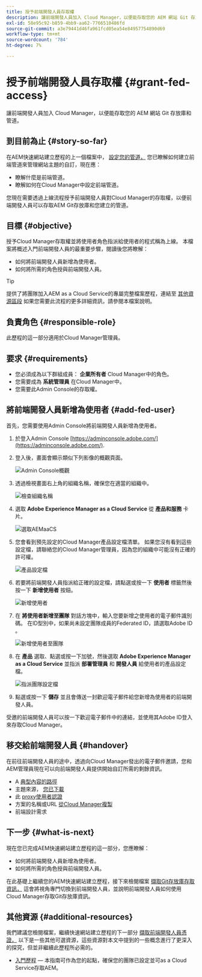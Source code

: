 ```yaml
---
title: 授予前端開發人員存取權
description: 讓前端開發人員加入 Cloud Manager，以便能存取您的 AEM 網站 Git 存放庫和管道。
exl-id: 58e95c92-b859-4bb9-aa62-7766510486fd
source-git-commit: a3e79441d46fa961fcd05ea54e84957754890d69
workflow-type: tm+mt
source-wordcount: '784'
ht-degree: 7%

---
```


# 授予前端開發人員存取權 {#grant-fed-access}

讓前端開發人員加入 Cloud Manager，以便能存取您的 AEM 網站 Git 存放庫和管道。

## 到目前為止 {#story-so-far}

在AEM快速網站建立歷程的上一個檔案中， [設定您的管道，](pipeline-setup.md) 您已瞭解如何建立前端管道來管理網站主題的自訂，現在應：

* 瞭解什麼是前端管道。
* 瞭解如何在Cloud Manager中設定前端管道。

您現在需要透過上線流程授予前端開發人員對Cloud Manager的存取權，以便前端開發人員可以存取AEM Git存放庫和您建立的管道。

## 目標 {#objective}

授予Cloud Manager存取權並將使用者角色指派給使用者的程式稱為上線。 本檔案將概述入門前端開發人員的最重要步驟，閱讀後您將瞭解：

* 如何將前端開發人員新增為使用者。
* 如何將所需的角色授與前端開發人員。

>[!TIP]
>
>提供了將團隊加入AEM as a Cloud Service的專屬完整檔案歷程，連結至 [其他資源區段](#additional-resources) 如果您需要此流程的更多詳細資訊，請參閱本檔案說明。

## 負責角色 {#responsible-role}

此歷程的這一部分適用於Cloud Manager管理員。

## 要求 {#requirements}

* 您必須成為以下群組成員： **企業所有者** Cloud Manager中的角色。
* 您需要成為 **系統管理員** 在Cloud Manager中。
* 您需要此Admin Console的存取權。

## 將前端開發人員新增為使用者 {#add-fed-user}

首先，您需要使用Admin Console將前端開發人員新增為使用者。

1. 於登入Admin Console [https://adminconsole.adobe.com/](https://adminconsole.adobe.com/).

1. 登入後，畫面會顯示類似下列影像的概觀頁面。

   ![Admin Console概觀](assets/admin-console.png)

1. 透過檢視畫面右上角的組織名稱，確保您在適當的組織中。

   ![檢查組織名稱](assets/correct-org.png)

1. 選取 **Adobe Experience Manager as a Cloud Service** 從 **產品和服務** 卡片。

   ![選取AEMaaCS](assets/select-aemaacs.png)

1. 您會看到預先設定的Cloud Manager產品設定檔清單。 如果您沒有看到這些設定檔，請聯絡您的Cloud Manager管理員，因為您的組織中可能沒有正確的許可權。

   ![產品設定檔](assets/product-profiles.png)

1. 若要將前端開發人員指派給正確的設定檔，請點選或按一下 **使用者** 標籤然後按一下 **新增使用者** 按鈕。

   ![新增使用者](assets/add-user.png)

1. 在 **將使用者新增至團隊** 對話方塊中，輸入您要新增之使用者的電子郵件識別碼。 在ID型別中，如果尚未設定團隊成員的Federated ID，請選取Adobe ID 。

   ![新增使用者至團隊](assets/add-to-team.png)

1. 在 **產品** 選取、點選或按一下加號，然後選取 **Adobe Experience Manager as a Cloud Service** 並指派 **部署管理員** 和 **開發人員** 給使用者的產品設定檔。

   ![指派團隊設定檔](assets/assign-team.png)

1. 點選或按一下 **儲存** 並且會傳送一封歡迎電子郵件給您新增為使用者的前端開發人員。

受邀的前端開發人員可以按一下歡迎電子郵件中的連結，並使用其Adobe ID登入來存取Cloud Manager。

## 移交給前端開發人員 {#handover}

在前往前端開發人員的途中，透過向Cloud Manager發出的電子郵件邀請，您和AEM管理員現在可以向前端開發人員提供開始自訂所需的剩餘資訊。

* A [典型內容的路徑](#example-page)
* 主題來源， [您已下載](#download-theme)
* 此 [proxy使用者認證](#proxy-user)
* 方案的名稱或URL [從Cloud Manager複製](pipeline-setup.md#login)
* 前端設計需求

## 下一步 {#what-is-next}

現在您已完成AEM快速網站建立歷程的這一部分，您應瞭解：

* 如何將前端開發人員新增為使用者。
* 如何將所需的角色授與前端開發人員。

在此基礎上繼續您的AEM快速網站建立歷程，接下來檢閱檔案 [擷取Git存放庫存取資訊，](retrieve-access.md) 這會將視角專門切換到前端開發人員，並說明前端開發人員如何使用Cloud Manager存取Git存放庫資訊。

## 其他資源 {#additional-resources}

我們建議您檢閱檔案，繼續快速網站建立歷程的下一部分 [擷取前端開發人員憑證，](retrieve-access.md) 以下是一些其他可選資源，這些資源對本文中提到的一些概念進行了更深入的探究，但並非繼續此歷程所必需的。

* [入門歷程](/help/journey-onboarding/overview.md)  — 本指南可作為您的起點，確保您的團隊已設定並可as a Cloud Service存取AEM。
